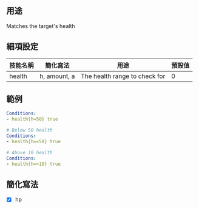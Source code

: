 ## 用途
Matches the target's health


## 細項設定

| 技能名稱 | 簡化寫法| 用途 | 預設值 |
|-----------|-----------|----------------------------------------------------------------------|---------|
| health| h, amount, a | The health range to check for| 0   |


## 範例

```yaml
Conditions:
- health{h=50} true
```

```yaml
# Below 50 health
Conditions:
- health{h=<50} true
```

```yaml
# Above 10 health
Conditions:
- health{h=>10} true
```


## 簡化寫法
- [x] hp